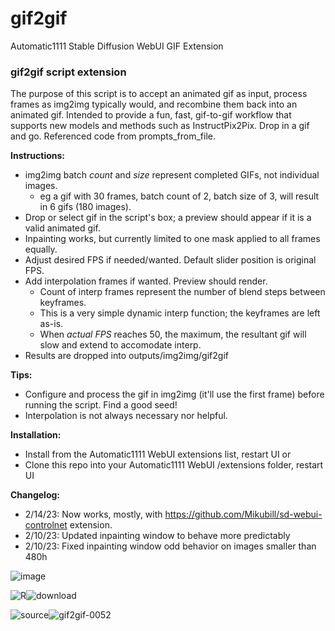 # gif2gif
Automatic1111 Stable Diffusion WebUI GIF Extension

### gif2gif script extension

The purpose of this script is to accept an animated gif as input, process frames as img2img typically would, and recombine them back into an animated gif. Intended to provide a fun, fast, gif-to-gif workflow that supports new models and methods such as InstructPix2Pix. Drop in a gif and go. Referenced code from prompts_from_file.

**Instructions:**
 - img2img batch *count* and *size* represent completed GIFs, not individual images.
    - eg a gif with 30 frames, batch count of 2, batch size of 3, will result in 6 gifs (180 images).
 - Drop or select gif in the script's box; a preview should appear if it is a valid animated gif.
 - Inpainting works, but currently limited to one mask applied to all frames equally.
 - Adjust desired FPS if needed/wanted. Default slider position is original FPS.
 - Add interpolation frames if wanted. Preview should render.
   - Count of interp frames represent the number of blend steps between keyframes.
   - This is a very simple dynamic interp function; the keyframes are left as-is.
   - When *actual FPS* reaches 50, the maximum, the resultant gif will slow and extend to accomodate interp.
 - Results are dropped into outputs/img2img/gif2gif

**Tips:**
 - Configure and process the gif in img2img (it'll use the first frame) before running the script. Find a good seed!
 - Interpolation is not always necessary nor helpful.

**Installation:**
 - Install from the Automatic1111 WebUI extensions list, restart UI or
 - Clone this repo into your Automatic1111 WebUI /extensions folder, restart UI
 
**Changelog:**
- 2/14/23: Now works, mostly, with https://github.com/Mikubill/sd-webui-controlnet extension.
- 2/10/23: Updated inpainting window to behave more predictably
- 2/10/23: Fixed inpainting window odd behavior on images smaller than 480h

![image](https://user-images.githubusercontent.com/93007558/216690484-d3679737-c179-46c9-8fd9-860816601451.png)

![R](https://user-images.githubusercontent.com/93007558/216517487-542271b1-6fdb-4e54-a261-e500f5cc5c7a.gif)![download](https://user-images.githubusercontent.com/93007558/216803715-81dfc9e6-8c9a-47d5-9879-27acfac34eb8.gif)

![source](https://user-images.githubusercontent.com/93007558/216689956-4740b35e-aa2c-4869-955c-27836b56a378.gif)![gif2gif-0052](https://user-images.githubusercontent.com/93007558/216690052-6694989a-b2cb-42a8-a1d4-fc0ebd42776b.gif)
